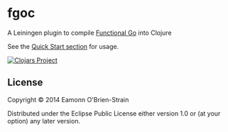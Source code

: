 # fgoc

A Leiningen plugin to compile [Functional Go][fgo] into Clojure

See the [Quick Start section][quick] for usage.

[![Clojars Project](http://clojars.org/org.eamonn.funcgo/funcgo-lein-plugin/latest-version.svg)](http://clojars.org/org.eamonn.funcgo/funcgo-lein-plugin)

## License

Copyright © 2014 Eamonn O'Brien-Strain

Distributed under the Eclipse Public License either version 1.0 or (at
your option) any later version.

[fgo]: http://funcgo.org
[quick]: https://github.com/eobrain/funcgo#quick-start
